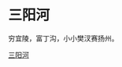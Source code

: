 <!-- _coverpage.md -->

<!-- ![logo](_media/icon.svg) -->

# 三阳河

穷宜陵，富丁沟，小小樊汊赛扬州。

[三阳河](https://belem.github.io/hi)